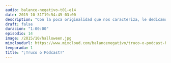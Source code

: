 ```yaml
---
audio: balance-negativo-t01-e14
date: 2015-10-31T19:54:45-03:00
description: "Con la poca originalidad que nos caracteriza, le dedicamos un episodio a hablar de Halloween; repasamos su historia, influencia, y recomendamos algunas películas de terror. ¡No se asusten con lo que decimos!"
draft: false
duracion: "1:00:00"
episodio: 14
image: /2015/10/halloween.jpg
mixcloudurl: https://www.mixcloud.com/balancenegativo/truco-o-podcast-balance-negativo-t01-e14/
temporada: 1
title: "¡Truco o Podcast!"
---
```


